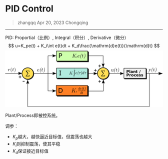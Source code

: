 # PID Control

> zhangqq
> Apr 20, 2023
> Chongqing

---

PID: Proportial（比例）, Integral（积分）, Derivative（微分）
$$
u=K_pe(t) + K_i\int e(t)dt + K_d\frac{\mathrm{d}e(t)}{\mathrm{d}t}
$$
<img src="./img/pid.png" style="zoom:50%;" />

Plant/Process即被控系统。

调参：

- $K_p$越大，越快逼近目标值，但震荡也越大
- $K_i$则抑制震荡，使其平稳
- $K_d$保证接近目标值